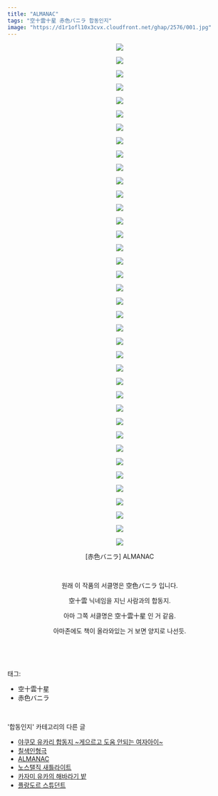 ```yaml
---
title: "ALMANAC"
tags: "空十雲十星 赤色バニラ 합동인지"
image: "https://d1r1ofl10x3cvx.cloudfront.net/ghap/2576/001.jpg"
---
```

<div class="article">
<p style="text-align: center; clear: none; float: none;"><img src="{{ site.imgserver7 }}/ghap/2576/001.jpg"/></p>
<p style="text-align: center; clear: none; float: none;"><img src="{{ site.imgserver7 }}/ghap/2576/002.jpg"/></p>
<p style="text-align: center; clear: none; float: none;"><img src="{{ site.imgserver7 }}/ghap/2576/003.jpg"/></p>
<p style="text-align: center; clear: none; float: none;"><img src="{{ site.imgserver7 }}/ghap/2576/004.jpg"/></p>
<p style="text-align: center; clear: none; float: none;"><img src="{{ site.imgserver7 }}/ghap/2576/005.jpg"/></p>
<p style="text-align: center; clear: none; float: none;"><img src="{{ site.imgserver7 }}/ghap/2576/006.jpg"/></p>
<p style="text-align: center; clear: none; float: none;"><img src="{{ site.imgserver7 }}/ghap/2576/007.jpg"/></p>
<p style="text-align: center; clear: none; float: none;"><img src="{{ site.imgserver7 }}/ghap/2576/008.jpg"/></p>
<p style="text-align: center; clear: none; float: none;"><img src="{{ site.imgserver7 }}/ghap/2576/009.jpg"/></p>
<p style="text-align: center; clear: none; float: none;"><img src="{{ site.imgserver7 }}/ghap/2576/010.jpg"/></p>
<p style="text-align: center; clear: none; float: none;"><img src="{{ site.imgserver7 }}/ghap/2576/011.jpg"/></p>
<p style="text-align: center; clear: none; float: none;"><img src="{{ site.imgserver7 }}/ghap/2576/012.jpg"/></p>
<p style="text-align: center; clear: none; float: none;"><img src="{{ site.imgserver7 }}/ghap/2576/013.jpg"/></p>
<p style="text-align: center; clear: none; float: none;"><img src="{{ site.imgserver7 }}/ghap/2576/014.jpg"/></p>
<p style="text-align: center; clear: none; float: none;"><img src="{{ site.imgserver7 }}/ghap/2576/015.jpg"/></p>
<p style="text-align: center; clear: none; float: none;"><img src="{{ site.imgserver7 }}/ghap/2576/016.jpg"/></p>
<p style="text-align: center; clear: none; float: none;"><img src="{{ site.imgserver7 }}/ghap/2576/017.jpg"/></p>
<p style="text-align: center; clear: none; float: none;"><img src="{{ site.imgserver7 }}/ghap/2576/018.jpg"/></p>
<p style="text-align: center; clear: none; float: none;"><img src="{{ site.imgserver7 }}/ghap/2576/019.jpg"/></p>
<p style="text-align: center; clear: none; float: none;"><img src="{{ site.imgserver7 }}/ghap/2576/020.jpg"/></p>
<p style="text-align: center; clear: none; float: none;"><img src="{{ site.imgserver7 }}/ghap/2576/021.jpg"/></p>
<p style="text-align: center; clear: none; float: none;"><img src="{{ site.imgserver7 }}/ghap/2576/022.jpg"/></p>
<p style="text-align: center; clear: none; float: none;"><img src="{{ site.imgserver7 }}/ghap/2576/023.jpg"/></p>
<p style="text-align: center; clear: none; float: none;"><img src="{{ site.imgserver7 }}/ghap/2576/024.jpg"/></p>
<p style="text-align: center; clear: none; float: none;"><img src="{{ site.imgserver7 }}/ghap/2576/025.jpg"/></p>
<p style="text-align: center; clear: none; float: none;"><img src="{{ site.imgserver7 }}/ghap/2576/026.jpg"/></p>
<p style="text-align: center; clear: none; float: none;"><img src="{{ site.imgserver7 }}/ghap/2576/027.jpg"/></p>
<p style="text-align: center; clear: none; float: none;"><img src="{{ site.imgserver7 }}/ghap/2576/028.jpg"/></p>
<p style="text-align: center; clear: none; float: none;"><img src="{{ site.imgserver7 }}/ghap/2576/029.jpg"/></p>
<p style="text-align: center; clear: none; float: none;"><img src="{{ site.imgserver7 }}/ghap/2576/030.jpg"/></p>
<p style="text-align: center; clear: none; float: none;"><img src="{{ site.imgserver7 }}/ghap/2576/031.jpg"/></p>
<p style="text-align: center; clear: none; float: none;"><img src="{{ site.imgserver7 }}/ghap/2576/032.jpg"/></p>
<p style="text-align: center; clear: none; float: none;"><img src="{{ site.imgserver7 }}/ghap/2576/033.jpg"/></p>
<p style="text-align: center; clear: none; float: none;"><img src="{{ site.imgserver7 }}/ghap/2576/034.jpg"/></p>
<p style="text-align: center; clear: none; float: none;"><img src="{{ site.imgserver7 }}/ghap/2576/035.jpg"/></p>
<p style="text-align: center; clear: none; float: none;"><img src="{{ site.imgserver7 }}/ghap/2576/036.jpg"/></p>
<p style="text-align: center; clear: none; float: none;"><img src="{{ site.imgserver7 }}/ghap/2576/037.jpg"/></p>
<p style="text-align: center; clear: none; float: none;"><img src="{{ site.imgserver7 }}/ghap/2576/038.jpg"/></p>
<p style="text-align: center; clear: none; float: none;">[赤色バニラ] ALMANAC</p>
<p style="text-align: center; clear: none; float: none;"><br/></p>
<p style="text-align: center; clear: none; float: none;">원래 이 작품의 서클명은 空色バニラ 입니다.</p>
<p style="text-align: center; clear: none; float: none;">空十雲 닉네임을 지닌 사람과의 합동지.</p>
<p style="text-align: center; clear: none; float: none;">아마 그쪽 서클명은 空十雲十星 인 거 같음.</p>
<p style="text-align: center; clear: none; float: none;">아마존에도 책이 올라와있는 거 보면 양지로 나선듯.</p>
<p><br/></p>
</div><br/>
<div class="tagTrail">
<p>태그: </p>
<ul>
<li>空十雲十星</li>
<li>赤色バニラ</li>
</ul>
</div><br/>
<div class="another">
<p>'합동인지' 카테고리의 다른 글</p>
<ul>
<li><a href="/ghap_2607">야쿠모 유카리 합동지 ~게으르고 도움 안되는 여자아이~</a></li>
<li><a href="/ghap_2596">칠색인형극</a></li>
<li><a href="/ghap_2576">ALMANAC</a></li>
<li><a href="/ghap_2542">노스탤직 새틀라이트</a></li>
<li><a href="/ghap_2537">카자미 유카의 해바라기 밭</a></li>
<li><a href="/ghap_2534">플랑도르 스튜던트</a></li>
</ul>
</div><br/>
<div class="cb_module cb_fluid">
<div class="cb_wrt cb_profile">
</div><!-- commentList close -->
</div><br/>
